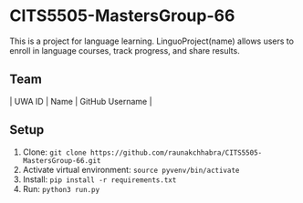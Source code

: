 # CITS5505-MastersGroup-66
This is a project for language learning.
LinguoProject(name) allows users to enroll in language courses, track progress, and share results.

## Team
| UWA ID | Name | GitHub Username |



## Setup
1. Clone: `git clone https://github.com/raunakchhabra/CITS5505-MastersGroup-66.git`
2. Activate virtual environment: `source pyvenv/bin/activate`
3. Install: `pip install -r requirements.txt`
4. Run: `python3 run.py`
